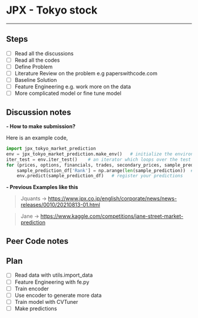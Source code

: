 # JPX - Tokyo stock

---

## Steps

- [ ] Read all the discussions
- [ ] Read all the codes
- [ ] Define Problem
- [ ] Literature Review on the problem e.g paperswithcode.com
- [ ] Baseline Solution
- [ ] Feature Engineering e.g. work more on the data
- [ ] More complicated model or fine tune model

## Discussion notes

**- How to make submission?**

Here is an example code,

```python
import jpx_tokyo_market_prediction
env = jpx_tokyo_market_prediction.make_env()   # initialize the environment
iter_test = env.iter_test()    # an iterator which loops over the test files
for (prices, options, financials, trades, secondary_prices, sample_prediction) in iter_test:
    sample_prediction_df['Rank'] = np.arange(len(sample_prediction))  # make your predictions here
    env.predict(sample_prediction_df)   # register your predictions
```

**- Previous Examples like this**

> Jquants -> https://www.jpx.co.jp/english/corporate/news/news-releases/0010/20210813-01.html

> Jane -> https://www.kaggle.com/competitions/jane-street-market-prediction

## Peer Code notes

## Plan

- [ ] Read data with utils.import_data
- [ ] Feature Engineering with fe.py
- [ ] Train encoder
- [ ] Use encoder to generate more data
- [ ] Train model with CVTuner
- [ ] Make predictions
